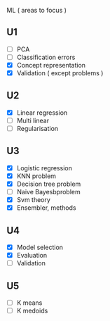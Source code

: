 ML ( areas to focus )

## U1
- [ ]  PCA
- [ ]  Classification errors
- [x]  Concept representation
- [x]  Validation ( except problems )

## U2
- [x]  Linear regression
- [ ]  Multi linear
- [ ]  Regularisation 

## U3
- [x]  Logistic regression
- [x]  KNN problem
- [x]  Decision tree problem
- [ ]  Naive Bayesbproblem
- [x]  Svm theory
- [x]  Ensembler, methods

## U4
- [x]  Model selection
- [x]  Evaluation
- [ ]  Validation

## U5
- [ ]  K means
- [ ]  K medoids